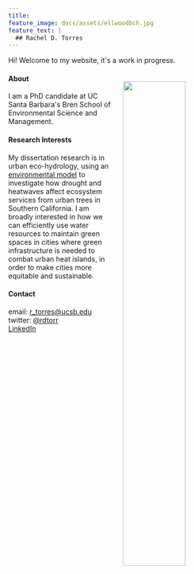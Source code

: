 ```yaml
---
title: 
feature_image: docs/assets/ellwoodbch.jpg
feature_text: |
  ## Rachel D. Torres 
---
```


Hi! Welcome to my website, it's a work in progress.

<img style="float:right; padding: 20px 20px 20px 20px;" src="docs/assets/me-outside.jpg" width="50%">

#### About   
I am a PhD candidate at UC Santa Barbara's Bren School of Environmental Science and Management. 

#### Research Interests
My dissertation research is in urban eco-hydrology, using an [environmental model](https://github.com/RHESSys/RHESSys) to investigate how drought and heatwaves affect ecosystem services from urban trees in Southern California. I am broadly interested in how we can efficiently use water resources to maintain green spaces in cities where green infrastructure is needed to combat urban heat islands, in order to make cities more equitable and sustainable. 

#### Contact 
email: r_torres@ucsb.edu  
twitter: [@rdtorr](https://twitter.com/rdtorr)  
[LinkedIn](https://www.linkedin.com/in/rachel-torres-68639893/)